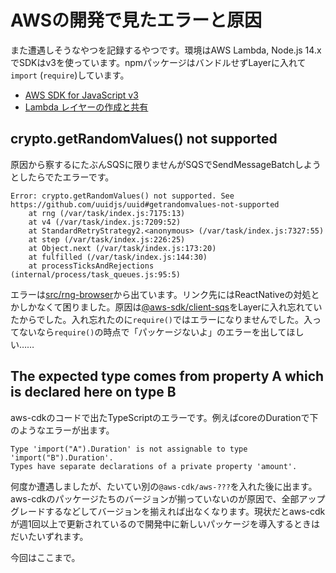 # AWSの開発で見たエラーと原因

また遭遇しそうなやつを記録するやつです。環境はAWS Lambda, Node.js 14.xでSDKはv3を使っています。npmパッケージはバンドルせずLayerに入れて`import` (`require`)しています。

- [AWS SDK for JavaScript v3](https://docs.aws.amazon.com/AWSJavaScriptSDK/v3/latest/index.html)
- [Lambda レイヤーの作成と共有](https://docs.aws.amazon.com/ja_jp/lambda/latest/dg/configuration-layers.html)

## crypto.getRandomValues() not supported

原因から察するにたぶんSQSに限りませんがSQSでSendMessageBatchしようとしたらでたエラーです。

```text
Error: crypto.getRandomValues() not supported. See https://github.com/uuidjs/uuid#getrandomvalues-not-supported
    at rng (/var/task/index.js:7175:13)
    at v4 (/var/task/index.js:7209:52)
    at StandardRetryStrategy2.<anonymous> (/var/task/index.js:7327:55)
    at step (/var/task/index.js:226:25)
    at Object.next (/var/task/index.js:173:20)
    at fulfilled (/var/task/index.js:144:30)
    at processTicksAndRejections (internal/process/task_queues.js:95:5)
```

エラーは[src/rng-browser](https://github.com/uuidjs/uuid/blob/16e9cc9017663a24588c4925bb3e63ae624ad1d4/src/rng-browser.js#L22-L24)から出ています。リンク先にはReactNativeの対処とかしかなくて困りました。原因は[@aws-sdk/client-sqs](https://www.npmjs.com/package/@aws-sdk/client-sqs)をLayerに入れ忘れていたからでした。入れ忘れたのに`require()`ではエラーになりませんでした。入ってないなら`require()`の時点で「パッケージないよ」のエラーを出してほしい……

## The expected type comes from property A which is declared here on type B

aws-cdkのコードで出たTypeScriptのエラーです。例えばcoreのDurationで下のようなエラーが出ます。

```text
Type 'import("A").Duration' is not assignable to type 'import("B").Duration'.
Types have separate declarations of a private property 'amount'.
```

何度か遭遇しましたが、たいてい別の`@aws-cdk/aws-???`を入れた後に出ます。aws-cdkのパッケージたちのバージョンが揃っていないのが原因で、全部アップグレードするなどしてバージョンを揃えれば出なくなります。現状だとaws-cdkが週1回以上で更新されているので開発中に新しいパッケージを導入するときはだいたいずれます。

今回はここまで。
